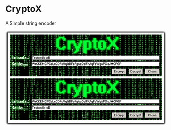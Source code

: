 # CryptoX

A Simple string encoder


![alt tag](https://raw.githubusercontent.com/DennisAnsiC/CryptoX/master/example.png)

